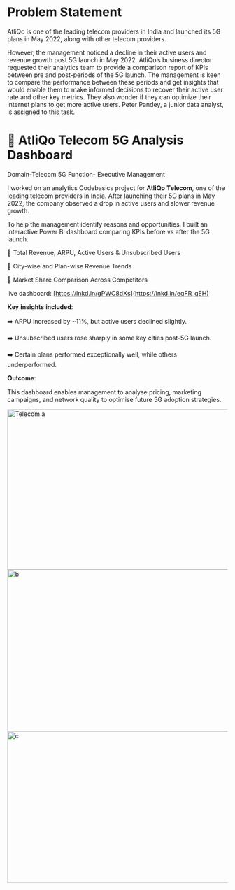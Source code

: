 <h1>Problem Statement</h1>
AtliQo is one of the leading telecom providers in India and launched its 5G plans in May 2022, along with other telecom providers.


However, the management noticed a decline in their active users and revenue growth post 5G launch in May 2022. AtliQo’s business director requested their analytics team to provide a comparison report of KPIs between pre and post-periods of the 5G launch. The management is keen to compare the performance between these periods and get insights that would enable them to make informed decisions to recover their active user rate and other key metrics. They also wonder if they can optimize their internet plans to get more active users.  Peter Pandey, a junior data analyst, is assigned to this task.

<h1>🚀 AtliQo Telecom 5G Analysis Dashboard</h1>

Domain-Telecom 5G 
Function- Executive Management

I worked on an analytics Codebasics project for 𝐀𝐭𝐥𝐢𝐐𝐨 𝐓𝐞𝐥𝐞𝐜𝐨𝐦, one of the leading telecom providers in India. 
After launching their 5G plans in May 2022, the company observed a drop in active users and slower revenue growth.

To help the management identify reasons and opportunities, I built an interactive Power BI dashboard comparing KPIs before vs after the 5G launch.

🔹 Total Revenue, ARPU, Active Users & Unsubscribed Users

🔹 City-wise and Plan-wise Revenue Trends

🔹 Market Share Comparison Across Competitors

live dashboard: [https://lnkd.in/gPWC8dXs](https://lnkd.in/eqFR_qEH)

𝐊𝐞𝐲 𝐢𝐧𝐬𝐢𝐠𝐡𝐭𝐬 𝐢𝐧𝐜𝐥𝐮𝐝𝐞𝐝:

➡️ ARPU increased by ~11%, but active users declined slightly.

➡️ Unsubscribed users rose sharply in some key cities post-5G launch.

➡️ Certain plans performed exceptionally well, while others underperformed.

𝐎𝐮𝐭𝐜𝐨𝐦𝐞:

This dashboard enables management to analyse pricing, marketing campaigns, and network quality to optimise future 5G adoption strategies.

<img width="635" height="367" alt="Telecom a" src="https://github.com/user-attachments/assets/a897676e-2a77-478b-b8d5-2e48ec53a391" />


<img width="628" height="370" alt="b" src="https://github.com/user-attachments/assets/9660a873-47a9-4dac-81b1-fe0fd174fe25" />

<img width="620" height="347" alt="c" src="https://github.com/user-attachments/assets/f8476e5e-9f76-4cbc-af1f-4b537c3a59b3" />



